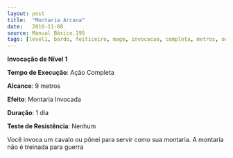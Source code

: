 ```yaml
---
layout: post
title:  "Montaria Arcana"
date:   2016-11-08
source: Manual Básico.195
tags: [level1, bardo, feiticeiro, mago, invocacao, completa, metros, outro, dia, nenhum]
---
```


**Invocação de Nível 1**

**Tempo de Execução**: Ação Completa

**Alcance**: 9 metros

**Efeito**: Montaria Invocada

**Duração**: 1 dia

**Teste de Resistência**: Nenhum

Você invoca um cavalo ou pônei para servir como sua montaria. A montaria não é treinada para guerra